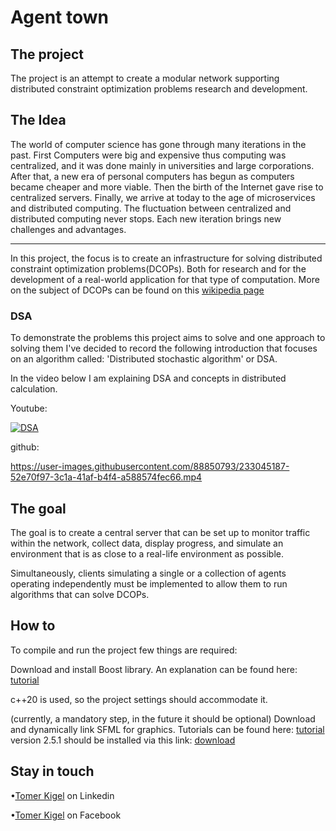 <h1>Agent town</h1>

<h2>The project</h2>
The project is an attempt to create a modular network supporting distributed constraint optimization problems research and development.

<h2>The Idea</h2>
The world of computer science has gone through many iterations in the past. First Computers were big and expensive thus computing was centralized,
and it was done mainly in universities and large corporations.
After that, a new era of personal computers has begun as computers became cheaper and more viable. Then the birth of the Internet gave rise to 
centralized servers. Finally, we arrive at today to the age of microservices and distributed computing. 
The fluctuation between centralized and distributed computing never stops. Each new iteration brings new challenges and advantages.

---

In this project, the focus is to create an infrastructure for solving distributed constraint optimization problems(DCOPs). 
Both for research and for the development of a real-world application for that type of computation.
More on the subject of DCOPs can be found on this [wikipedia page](https://en.wikipedia.org/wiki/Distributed_constraint_optimization)

<h3>DSA</h3>
To demonstrate the problems this project aims to solve and one approach to solving them I've decided to record the following introduction
that focuses on an algorithm called: 'Distributed stochastic algorithm' or DSA.

In the video below I am explaining DSA and concepts in distributed calculation.

Youtube:

[![DSA](https://img.youtube.com/vi/8pCxg9HOu_M/0.jpg)](https://www.youtube.com/watch?v=8pCxg9HOu_M)

github:

https://user-images.githubusercontent.com/88850793/233045187-52e70f97-3c1a-41af-b4f4-a588574fec66.mp4


<h2>The goal</h2>

The goal is to create a central server that can be set up to monitor traffic within the network, collect data, display progress, and simulate an environment 
that is as close to a real-life environment as possible.

Simultaneously, clients simulating a single or a collection of agents operating independently must be implemented to allow them to run algorithms that can solve DCOPs.

<h2>How to</h2>

To compile and run the project few things are required:

Download and install Boost library. An explanation can be found here: [tutorial](https://www.boost.org/doc/libs/1_82_0/more/getting_started/windows.html)

c++20 is used, so the project settings should accommodate it.

(currently, a mandatory step, in the future it should be optional) Download and dynamically link SFML for graphics. Tutorials can be found here: [tutorial](https://www.sfml-dev.org/tutorials/2.5/)
version 2.5.1 should be installed via this link: [download](https://www.sfml-dev.org/download/sfml/2.5.1/)

<h2>Stay in touch</h2>

•[Tomer Kigel](https://www.linkedin.com/in/tomer-kigel/ "Tomer Kigel") on Linkedin

•[Tomer Kigel](https://www.facebook.com/suminona.a) on Facebook
